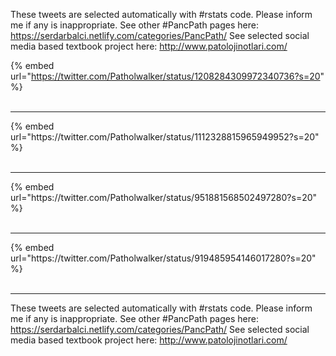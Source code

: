 

These tweets are selected automatically with #rstats code. Please inform me if any is inappropriate.
See other #PancPath pages here: https://serdarbalci.netlify.com/categories/PancPath/ 
See selected social media based textbook project here: http://www.patolojinotlari.com/

{% embed url="https://twitter.com/Patholwalker/status/1208284309972340736?s=20" %}<br>
<br>
<hr>
{% embed url="https://twitter.com/Patholwalker/status/1112328815965949952?s=20" %}<br>
<br>
<hr>
{% embed url="https://twitter.com/Patholwalker/status/951881568502497280?s=20" %}<br>
<br>
<hr>
{% embed url="https://twitter.com/Patholwalker/status/919485954146017280?s=20" %}<br>
<br>
<hr>


These tweets are selected automatically with #rstats code. Please inform me if any is inappropriate.
See other #PancPath pages here: https://serdarbalci.netlify.com/categories/PancPath/ 
See selected social media based textbook project here: http://www.patolojinotlari.com/
